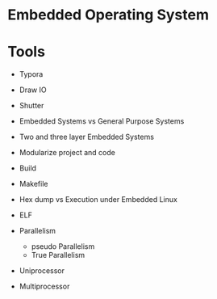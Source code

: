 # Embedded Operating System

# Tools
- Typora
- Draw IO
- Shutter

- Embedded Systems vs General Purpose Systems
- Two and three layer Embedded Systems

- Modularize project and code
- Build
- Makefile

- Hex dump vs Execution under Embedded Linux

- ELF

- Parallelism
    - pseudo Parallelism
    - True Parallelism

- Uniprocessor
- Multiprocessor